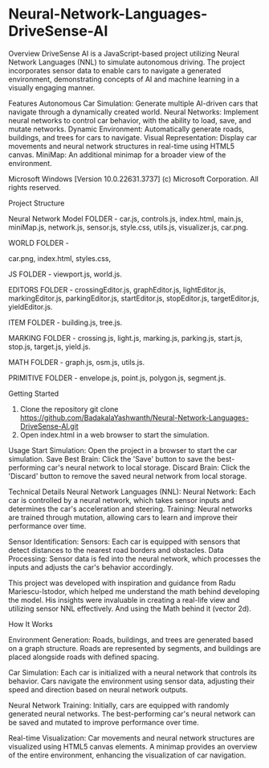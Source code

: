 # Neural-Network-Languages-DriveSense-AI

Overview
DriveSense AI is a JavaScript-based project utilizing Neural Network Languages (NNL) to simulate autonomous driving. The project incorporates sensor data to enable cars to navigate a generated environment, demonstrating concepts of AI and machine learning in a visually engaging manner.

Features
Autonomous Car Simulation: Generate multiple AI-driven cars that navigate through a dynamically created world.
Neural Networks: Implement neural networks to control car behavior, with the ability to load, save, and mutate networks.
Dynamic Environment: Automatically generate roads, buildings, and trees for cars to navigate.
Visual Representation: Display car movements and neural network structures in real-time using HTML5 canvas.
MiniMap: An additional minimap for a broader view of the environment.

Microsoft Windows [Version 10.0.22631.3737]
(c) Microsoft Corporation. All rights reserved.

Project Structure

Neural Network Model FOLDER - 
car.js,
controls.js,
index.html,
main.js,
miniMap.js,
network.js,
sensor.js,
style.css,
utils.js,
visualizer.js,
car.png.

WORLD FOLDER -

car.png,
index.html,
styles.css,

JS FOLDER -
viewport.js,
world.js.

EDITORS FOLDER - 
crossingEditor.js,
graphEditor.js,
lightEditor.js,
markingEditor.js,
parkingEditor.js,
startEditor.js,
stopEditor.js,
targetEditor.js,
yieldEditor.js.

ITEM FOLDER -
building.js,
tree.js.

MARKING FOLDER -
crossing.js,
light.js,
marking.js,
parking.js,
start.js,
stop.js,
target.js,
yield.js.
        
MATH FOLDER -
graph.js,
osm.js,
utils.js.
    
PRIMITIVE FOLDER -
envelope.js,
point.js,
polygon.js,
segment.js.
        

Getting Started
1. Clone the repository
git clone https://github.com/BadakalaYashwanth/Neural-Network-Languages-DriveSense-AI.git
2. Open index.html in a web browser to start the simulation.

Usage
Start Simulation: Open the project in a browser to start the car simulation.
Save Best Brain: Click the 'Save' button to save the best-performing car's neural network to local storage.
Discard Brain: Click the 'Discard' button to remove the saved neural network from local storage.

Technical Details
Neural Network Languages (NNL):
Neural Network: Each car is controlled by a neural network, which takes sensor inputs and determines the car's acceleration and steering.
Training: Neural networks are trained through mutation, allowing cars to learn and improve their performance over time.

Sensor Identification:
Sensors: Each car is equipped with sensors that detect distances to the nearest road borders and obstacles.
Data Processing: Sensor data is fed into the neural network, which processes the inputs and adjusts the car's behavior accordingly.

This project was developed with inspiration and guidance from Radu Mariescu-Istodor, which helped me understand the math behind developing the model. His insights were invaluable in creating a real-life view and utilizing sensor NNL effectively. And using the Math behind it (vector 2d).

How It Works

Environment Generation:
Roads, buildings, and trees are generated based on a graph structure.
Roads are represented by segments, and buildings are placed alongside roads with defined spacing.

Car Simulation:
Each car is initialized with a neural network that controls its behavior.
Cars navigate the environment using sensor data, adjusting their speed and direction based on neural network outputs.

Neural Network Training:
Initially, cars are equipped with randomly generated neural networks.
The best-performing car's neural network can be saved and mutated to improve performance over time.

Real-time Visualization:
Car movements and neural network structures are visualized using HTML5 canvas elements.
A minimap provides an overview of the entire environment, enhancing the visualization of car navigation.



